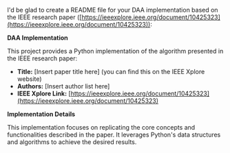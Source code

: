 I'd be glad to create a README file for your DAA implementation based on the IEEE research paper ([https://ieeexplore.ieee.org/document/10425323](https://ieeexplore.ieee.org/document/10425323)):

**DAA Implementation**

This project provides a Python implementation of the algorithm presented in the IEEE research paper:

* **Title:** [Insert paper title here] (you can find this on the IEEE Xplore website)
* **Authors:** [Insert author list here]
* **IEEE Xplore Link:** [https://ieeexplore.ieee.org/document/10425323](https://ieeexplore.ieee.org/document/10425323)

**Implementation Details**

This implementation focuses on replicating the core concepts and functionalities described in the paper. It leverages Python's data structures and algorithms to achieve the desired results.
